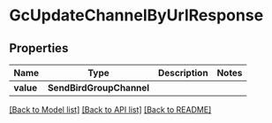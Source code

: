 # GcUpdateChannelByUrlResponse


## Properties
Name | Type | Description | Notes
------------ | ------------- | ------------- | -------------
**value** | **SendBirdGroupChannel** |  | 

[[Back to Model list]](../README.md#documentation-for-models) [[Back to API list]](../README.md#documentation-for-api-endpoints) [[Back to README]](../README.md)


